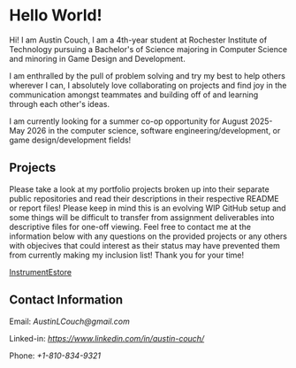 # Hello World!
Hi! I am Austin Couch, I am a 4th-year student at Rochester Institute of Technology pursuing a Bachelor's of Science majoring in Computer Science 
and minoring in Game Design and Development. 

I am enthralled by the pull of problem solving and try my best to help others wherever I can, I absolutely love collaborating on projects and find joy in the communication amongst teammates and building off of and learning through each other's ideas. 

I am currently looking for a summer co-op opportunity for August 2025-May 2026 in the computer science, software engineering/development, or game 
design/development fields!

## Projects
Please take a look at my portfolio projects broken up into their separate public repositories and read their descriptions in their respective README or report files! Please keep in mind this is an evolving WIP GitHub setup and some things will be difficult to transfer from assignment deliverables into descriptive files for one-off viewing. Feel free to contact me at the information below with any questions on the provided projects or any others with objecives that could interest as their status may have prevented them from currently making my inclusion list! Thank you for your time!

[InstrumentEstore](https://github.com/AustinLCouch/InstrumentEstore)

## Contact Information
Email: _AustinLCouch@gmail.com_

Linked-in: _https://www.linkedin.com/in/austin-couch/_

Phone: _+1-810-834-9321_


<!---## Related Schooling
Besides general 
- 👀 I’m interested in ...
- 🌱 I’m currently learning ...
- 💞️ I’m looking to collaborate on ...
- 📫 How to reach me ...

AustinLCouch/AustinLCouch is a ✨ special ✨ repository because its `README.md` (this file) appears on your GitHub profile.
You can click the Preview link to take a look at your changes.
--->
